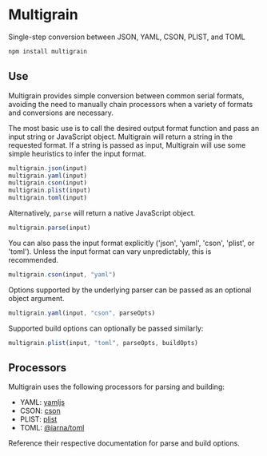 # Multigrain
Single-step conversion between JSON, YAML, CSON, PLIST, and TOML

```sh
npm install multigrain
```

## Use

Multigrain provides simple conversion between common serial formats, avoiding the need to manually chain processors when a variety of formats and conversions are necessary.

The most basic use is to call the desired output format function and pass an input string or JavaScript object. Multigrain will return a string in the requested format. If a string is passed as input, Multigrain will use some simple heuristics to infer the input format.

```js
multigrain.json(input)
multigrain.yaml(input)
multigrain.cson(input)
multigrain.plist(input)
multigrain.toml(input)
```

Alternatively, `parse` will return a native JavaScript object.

```js
multigrain.parse(input)
```

You can also pass the input format explicitly ('json', 'yaml', 'cson', 'plist', or 'toml'). Unless the input format can vary unpredictably, this is recommended.

```js
multigrain.cson(input, "yaml")
```

Options supported by the underlying parser can be passed as an optional object argument.

```js
multigrain.yaml(input, "cson", parseOpts)
```

Supported build options can optionally be passed similarly:

```js
multigrain.plist(input, "toml", parseOpts, buildOpts)
```

## Processors

Multigrain uses the following processors for parsing and building:

- YAML: [yamljs]()
- CSON: [cson]()
- PLIST: [plist]()
- TOML: [@iarna/toml]()

Reference their respective documentation for parse and build options.
